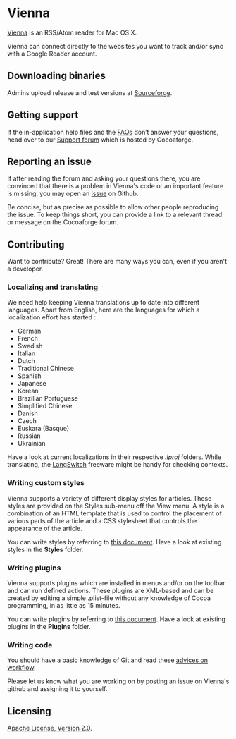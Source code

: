 Vienna
======

[Vienna](http://www.vienna-rss.org) is an RSS/Atom reader for Mac OS X.

Vienna can connect directly to the websites you want to track and/or sync with a Google Reader account.

Downloading binaries
--------------------

Admins upload release and test versions at [Sourceforge](https://sourceforge.net/projects/vienna-rss/files/).

Getting support
---------------

If the in-application help files and the [FAQs](http://www.vienna-rss.org/?page_id=96) don’t answer your questions, head over to our [Support forum](http://forums.cocoaforge.com/viewforum.php?f=18) which is hosted by Cocoaforge.

Reporting an issue
------------------

If after reading the forum and asking your questions there, you are convinced that there is a problem in Vienna's code or an important feature is missing, you may open an [issue](https://github.com/ViennaRSS/vienna-rss/issues?direction=desc&sort=created&state=open) on Github.

Be concise, but as precise as possible to allow other people reproducing the issue. To keep things short, you can provide a link to a relevant thread or message on the Cocoaforge forum.

Contributing
------------

Want to contribute? Great! There are many ways you can, even if you aren't a developer.

### Localizing and translating ###

We need help keeping Vienna translations up to date into different languages. Apart from English, here are the languages for which a localization effort has started :

* German
* French
* Swedish
* Italian
* Dutch
* Traditional Chinese
* Spanish
* Japanese
* Korean
* Brazilian Portuguese
* Simplified Chinese
* Danish
* Czech
* Euskara (Basque)
* Russian
* Ukrainian

Have a look at current localizations in their respective _.lproj_ folders. While translating, the [LangSwitch](http://www.seoxys.com/langswitch-2/) freeware might be handy for checking contexts.

### Writing custom styles

Vienna supports a variety of different display styles for articles. These styles are provided on the Styles sub-menu off the View menu. A style is a combination of an HTML template that is used to control the placement of various parts of the article and a CSS stylesheet that controls the appearance of the article.

You can write styles by referring to [this document](http://www.vienna-rss.org/?page_id=65). Have a look at existing styles in the __Styles__ folder.

### Writing plugins

Vienna supports plugins which are installed in menus and/or on the toolbar and can run defined actions. These plugins are XML-based and can be created by editing a simple .plist-file without any knowledge of Cocoa programming, in as little as 15 minutes.

You can write plugins by referring to [this document](http://www.vienna-rss.org/?page_id=120). Have a look at existing plugins in the __Plugins__ folder.

### Writing code

You should have a basic knowledge of Git and read these [advices on workflow](https://github.com/ViennaRSS/vienna-rss/wiki/Good-manners-with-Git).

Please let us know what you are working on by posting an issue on Vienna's github and assigning it to yourself.

Licensing
---------

[Apache License, Version 2.0](http://www.apache.org/licenses/LICENSE-2.0.html).






